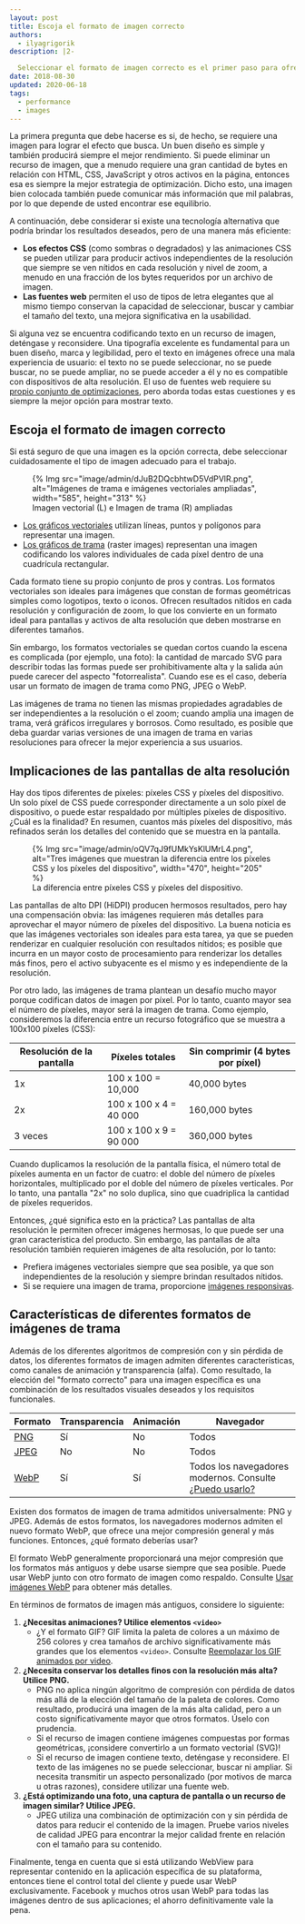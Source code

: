 ```yaml
---
layout: post
title: Escoja el formato de imagen correcto
authors:
  - ilyagrigorik
description: |2-

  Seleccionar el formato de imagen correcto es el primer paso para ofrecer imágenes optimizadas en su sitio web. Esta publicación te ayuda a escoger de forma correcta.
date: 2018-08-30
updated: 2020-06-18
tags:
  - performance
  - images
---
```


La primera pregunta que debe hacerse es si, de hecho, se requiere una imagen para lograr el efecto que busca. Un buen diseño es simple y también producirá siempre el mejor rendimiento. Si puede eliminar un recurso de imagen, que a menudo requiere una gran cantidad de bytes en relación con HTML, CSS, JavaScript y otros activos en la página, entonces esa es siempre la mejor estrategia de optimización. Dicho esto, una imagen bien colocada también puede comunicar más información que mil palabras, por lo que depende de usted encontrar ese equilibrio.

A continuación, debe considerar si existe una tecnología alternativa que podría brindar los resultados deseados, pero de una manera más eficiente:

- **Los efectos CSS** (como sombras o degradados) y las animaciones CSS se pueden utilizar para producir activos independientes de la resolución que siempre se ven nítidos en cada resolución y nivel de zoom, a menudo en una fracción de los bytes requeridos por un archivo de imagen.
- **Las fuentes web** permiten el uso de tipos de letra elegantes que al mismo tiempo conservan la capacidad de seleccionar, buscar y cambiar el tamaño del texto, una mejora significativa en la usabilidad.

Si alguna vez se encuentra codificando texto en un recurso de imagen, deténgase y reconsidere. Una tipografía excelente es fundamental para un buen diseño, marca y legibilidad, pero el texto en imágenes ofrece una mala experiencia de usuario: el texto no se puede seleccionar, no se puede buscar, no se puede ampliar, no se puede acceder a él y no es compatible con dispositivos de alta resolución. El uso de fuentes web requiere su [propio conjunto de optimizaciones](https://www.igvita.com/2014/01/31/optimizing-web-font-rendering-performance/), pero aborda todas estas cuestiones y es siempre la mejor opción para mostrar texto.

## Escoja el formato de imagen correcto

Si está seguro de que una imagen es la opción correcta, debe seleccionar cuidadosamente el tipo de imagen adecuado para el trabajo.

<figure class="w-figure">{% Img src="image/admin/dJuB2DQcbhtwD5VdPVlR.png", alt="Imágenes de trama e imágenes vectoriales ampliadas", width="585", height="313" %}<figcaption> Imagen vectorial (L) e Imagen de trama (R) ampliadas</figcaption></figure>

- [Los gráficos vectoriales](https://en.wikipedia.org/wiki/Vector_graphics) utilizan líneas, puntos y polígonos para representar una imagen.
- [Los gráficos de trama](https://en.wikipedia.org/wiki/Raster_graphics) (raster images) representan una imagen codificando los valores individuales de cada píxel dentro de una cuadrícula rectangular.

Cada formato tiene su propio conjunto de pros y contras. Los formatos vectoriales son ideales para imágenes que constan de formas geométricas simples como logotipos, texto o iconos. Ofrecen resultados nítidos en cada resolución y configuración de zoom, lo que los convierte en un formato ideal para pantallas y activos de alta resolución que deben mostrarse en diferentes tamaños.

Sin embargo, los formatos vectoriales se quedan cortos cuando la escena es complicada (por ejemplo, una foto): la cantidad de marcado SVG para describir todas las formas puede ser prohibitivamente alta y la salida aún puede carecer del aspecto "fotorrealista". Cuando ese es el caso, debería usar un formato de imagen de trama como PNG, JPEG o WebP.

Las imágenes de trama no tienen las mismas propiedades agradables de ser independientes a la resolución o el zoom; cuando amplía una imagen de trama, verá gráficos irregulares y borrosos. Como resultado, es posible que deba guardar varias versiones de una imagen de trama en varias resoluciones para ofrecer la mejor experiencia a sus usuarios.

## Implicaciones de las pantallas de alta resolución

Hay dos tipos diferentes de píxeles: píxeles CSS y píxeles del dispositivo. Un solo píxel de CSS puede corresponder directamente a un solo píxel de dispositivo, o puede estar respaldado por múltiples píxeles de dispositivo. ¿Cuál es la finalidad? En resumen, cuantos más píxeles del dispositivo, más refinados serán los detalles del contenido que se muestra en la pantalla.

<figure class="w-figure">{% Img src="image/admin/oQV7qJ9fUMkYsKlUMrL4.png", alt="Tres imágenes que muestran la diferencia entre los píxeles CSS y los píxeles del dispositivo", width="470", height="205" %}<figcaption class="w-figcaption"> La diferencia entre píxeles CSS y píxeles del dispositivo.</figcaption></figure>

Las pantallas de alto DPI (HiDPI) producen hermosos resultados, pero hay una compensación obvia: las imágenes requieren más detalles para aprovechar el mayor número de píxeles del dispositivo. La buena noticia es que las imágenes vectoriales son ideales para esta tarea, ya que se pueden renderizar en cualquier resolución con resultados nítidos; es posible que incurra en un mayor costo de procesamiento para renderizar los detalles más finos, pero el activo subyacente es el mismo y es independiente de la resolución.

Por otro lado, las imágenes de trama plantean un desafío mucho mayor porque codifican datos de imagen por píxel. Por lo tanto, cuanto mayor sea el número de píxeles, mayor será la imagen de trama. Como ejemplo, consideremos la diferencia entre un recurso fotográfico que se muestra a 100x100 píxeles (CSS):

<div class="w-table-wrapper"><table>
<thead>
  <tr>
    <th>Resolución de la pantalla</th>
    <th>Píxeles totales</th>
    <th>Sin comprimir (4 bytes por píxel)</th>
  </tr>
</thead>
<tbody>
<tr>
  <td data-th="resolution">1x</td>
  <td data-th="total pixels">100 x 100 = 10,000</td>
  <td data-th="filesize">40,000 bytes</td>
</tr>
<tr>
  <td data-th="resolution">2x</td>
  <td data-th="total pixels">100 x 100 x 4 = 40 000</td>
  <td data-th="filesize">160,000 bytes</td>
</tr>
<tr>
  <td data-th="resolution">3 veces</td>
  <td data-th="total pixels">100 x 100 x 9 = 90 000</td>
  <td data-th="filesize">360,000 bytes</td>
</tr>
</tbody>
</table></div>

Cuando duplicamos la resolución de la pantalla física, el número total de píxeles aumenta en un factor de cuatro: el doble del número de píxeles horizontales, multiplicado por el doble del número de píxeles verticales. Por lo tanto, una pantalla "2x" no solo duplica, sino que cuadriplica la cantidad de píxeles requeridos.

Entonces, ¿qué significa esto en la práctica? Las pantallas de alta resolución le permiten ofrecer imágenes hermosas, lo que puede ser una gran característica del producto. Sin embargo, las pantallas de alta resolución también requieren imágenes de alta resolución, por lo tanto:

- Prefiera imágenes vectoriales siempre que sea posible, ya que son independientes de la resolución y siempre brindan resultados nítidos.
- Si se requiere una imagen de trama, proporcione [imágenes responsivas](/serve-responsive-images/).

## Características de diferentes formatos de imágenes de trama

Además de los diferentes algoritmos de compresión con y sin pérdida de datos, los diferentes formatos de imagen admiten diferentes características, como canales de animación y transparencia (alfa). Como resultado, la elección del "formato correcto" para una imagen específica es una combinación de los resultados visuales deseados y los requisitos funcionales.

<div class="w-table-wrapper"><table>
<thead>
  <tr>
    <th>Formato</th>
    <th>Transparencia</th>
    <th>Animación</th>
    <th>Navegador</th>
  </tr>
</thead>
<tbody>
<tr>
  <td data-th="format"><a href="http://en.wikipedia.org/wiki/Portable_Network_Graphics">PNG</a></td>
  <td data-th="transparency">Sí</td>
  <td data-th="animation">No</td>
  <td data-th="browser">Todos</td>
</tr>
<tr>
  <td data-th="format"><a href="http://en.wikipedia.org/wiki/JPEG">JPEG</a></td>
  <td data-th="transparency">No</td>
  <td data-th="animation">No</td>
  <td data-th="browser">Todos</td>
</tr>
<tr>
  <td data-th="format"><a href="http://en.wikipedia.org/wiki/WebP">WebP</a></td>
  <td data-th="transparency">Sí</td>
  <td data-th="animation">Sí</td>
  <td data-th="browser">Todos los navegadores modernos. Consulte <a href="https://caniuse.com/#feat=webp">¿Puedo usarlo?</a>
</td>
</tr>
</tbody>
</table></div>

Existen dos formatos de imagen de trama admitidos universalmente: PNG y JPEG. Además de estos formatos, los navegadores modernos admiten el nuevo formato WebP, que ofrece una mejor compresión general y más funciones. Entonces, ¿qué formato deberías usar?

El formato WebP generalmente proporcionará una mejor compresión que los formatos más antiguos y debe usarse siempre que sea posible. Puede usar WebP junto con otro formato de imagen como respaldo. Consulte [Usar imágenes WebP](/serve-images-webp/) para obtener más detalles.

En términos de formatos de imagen más antiguos, considere lo siguiente:

1. **¿Necesitas animaciones? Utilice elementos `<video>`**
    - ¿Y el formato GIF? GIF limita la paleta de colores a un máximo de 256 colores y crea tamaños de archivo significativamente más grandes que los elementos `<video>`. Consulte [Reemplazar los GIF animados por video](/replace-gifs-with-videos/).
2. **¿Necesita conservar los detalles finos con la resolución más alta? Utilice PNG.**
    - PNG no aplica ningún algoritmo de compresión con pérdida de datos más allá de la elección del tamaño de la paleta de colores. Como resultado, producirá una imagen de la más alta calidad, pero a un costo significativamente mayor que otros formatos. Úselo con prudencia.
    - Si el recurso de imagen contiene imágenes compuestas por formas geométricas, ¡considere convertirlo a un formato vectorial (SVG)!
    - Si el recurso de imagen contiene texto, deténgase y reconsidere. El texto de las imágenes no se puede seleccionar, buscar ni ampliar. Si necesita transmitir un aspecto personalizado (por motivos de marca u otras razones), considere utilizar una fuente web.
3. **¿Está optimizando una foto, una captura de pantalla o un recurso de imagen similar? Utilice JPEG.**
    - JPEG utiliza una combinación de optimización con y sin pérdida de datos para reducir el contenido de la imagen. Pruebe varios niveles de calidad JPEG para encontrar la mejor calidad frente en relación con el tamaño para su contenido.

Finalmente, tenga en cuenta que si está utilizando WebView para representar contenido en la aplicación específica de su plataforma, entonces tiene el control total del cliente y puede usar WebP exclusivamente. Facebook y muchos otros usan WebP para todas las imágenes dentro de sus aplicaciones; el ahorro definitivamente vale la pena.
